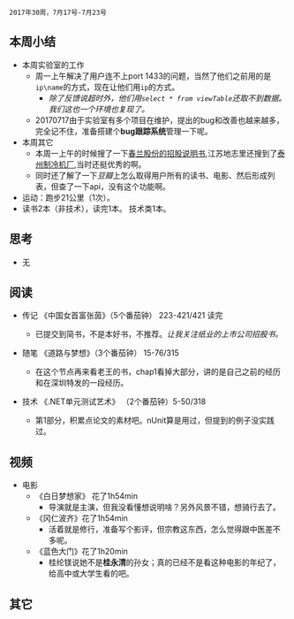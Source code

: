 	2017年30周，7月17号-7月23号

##  本周小结
+ 本周实验室的工作
	+ 周一上午解决了用户连不上port 1433的问题，当然了他们之前用的是`ip\name`的方式，现在让他们用`ip`的方式。
		+ *除了反馈说超时外，他们用`select * from viewTable`还取不到数据。我们这也一个环境也复现了。*
	+ 20170717由于实验室有多个项目在维护，提出的bug和改善也越来越多，完全记不住，准备搭建个**bug跟踪系统**管理一下呢。
+ 本周其它
	+ 本周一上午的时候搜了一下[春兰股份的招股说明书](http://stock.jrj.com.cn/share,disc,1994-02-23,600854,00000000000000nvbl.shtml),江苏地志里还搜到了[泰州制冷机厂](http://www.jssdfz.com/book/QGYZ/D15/D5J.HTM),当时还挺优秀的啊。
	+ 同时还了解了一下*豆瓣*上怎么取得用户所有的读书、电影、然后形成列表，但查了一下api，没有这个功能啊。
+ 运动：跑步21公里（1次）。
+ 读书2本（非技术），读完1本。 技术类1本。

##  思考
+ 无

##  阅读
+ 传记 《中国女首富张茵》（5个番茄钟） 223-421/421  读完
	+ 已提交到简书，不是本好书，不推荐。*让我关注纸业的上市公司招股书。*

+ 随笔 《道路与梦想》（3个番茄钟） 15-76/315
	+ 在这个节点再来看老王的书，chap1看掉大部分，讲的是自己之前的经历和在深圳特发的一段经历。
	
+ 技术 《.NET单元测试艺术》 （2个番茄钟）5-50/318
	+ 第1部分，积累点论文的素材吧。nUnit算是用过，但提到的例子没实践过。

##  视频
+ 电影  
	+ 《白日梦想家》 花了1h54min
		+ 导演就是主演，但我没看懂想说明啥？另外风景不错，想骑行去了。
	+ 《冈仁波齐》花了1h54min
		+ 活着就是修行，准备写个影评，但宗教这东西，怎么觉得跟中医差不多呢。
	+ 《蓝色大门》花了1h20min
		+ 桂纶镁说她不是**桂永清**的孙女；真的已经不是看这种电影的年纪了，给高中或大学生看的吧。

##  其它